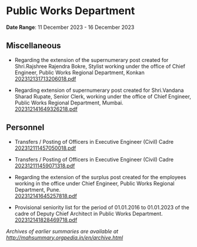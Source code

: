 # Public Works Department

**Date Range**: 11 December 2023 - 16 December 2023


## Miscellaneous
- Regarding the extension of the supernumerary post created for Shri.Rajshree Rajendra Bokre, Stylist working under the office of Chief Engineer, Public Works Regional Department, Konkan\
  [202312131713206018.pdf](https://gr.maharashtra.gov.in/Site/Upload/Government%20Resolutions/English/202312131713206018.pdf)

- Regarding extension of supernumerary post created for Shri.Vandana Sharad Rupate, Senior Clerk, working under the office of Chief Engineer, Public Works Regional Department, Mumbai.\
  [202312141649326218.pdf](https://gr.maharashtra.gov.in/Site/Upload/Government%20Resolutions/English/202312141649326218.pdf)

## Personnel
- Transfers / Posting of Officers in Executive Engineer (Civil) Cadre\
  [202312111457050018.pdf](https://gr.maharashtra.gov.in/Site/Upload/Government%20Resolutions/English/202312111457050018.pdf)

- Transfers / Posting of Officers in Executive Engineer (Civil) Cadre\
  [202312111459071318.pdf](https://gr.maharashtra.gov.in/Site/Upload/Government%20Resolutions/English/202312111459071318.pdf)

- Regarding the extension of the surplus post created for the employees working in the office under Chief Engineer, Public Works Regional Department, Pune.\
  [202312141645257818.pdf](https://gr.maharashtra.gov.in/Site/Upload/Government%20Resolutions/English/202312141645257818.pdf)

- Provisional seniority list for the period of 01.01.2016 to 01.01.2023 of the cadre of Deputy Chief Architect in Public Works Department.\
  [202312141828469718.pdf](https://gr.maharashtra.gov.in/Site/Upload/Government%20Resolutions/English/202312141828469718.pdf)


*Archives of earlier summaries are available at http://mahsummary.orgpedia.in/en/archive.html*